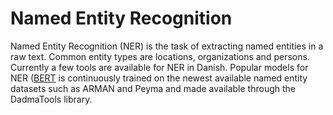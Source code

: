 Named Entity Recognition
========================

Named Entity Recognition (NER) is the task of extracting named entities in a raw text. 
Common entity types are locations, organizations and persons. Currently a few
tools are available for NER in Danish. Popular models for NER
([BERT](https://huggingface.co/transformers/index.html)
is continuously trained on the newest available named entity datasets such as ARMAN and Peyma
and made available through the DadmaTools library.


